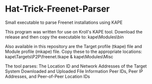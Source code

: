 # Hat-Trick-Freenet-Parser
Small executable to parse Freenet installations using KAPE

This program was written for use on Kroll's KAPE tool.
Download the release and then copy the executable to: kape\Modules\bin

Also available in this repository are the Target profile (tkape) file and Module profile (mkape) file.
Copy these to the appropriate locations: kape\Targets\P2P\freenet.tkape & kape\Modules\Misc

The tool parses:
    The Location ID and Network Addresses of the Target System
    Downloaded and Uploaded File Information
    Peer IDs, Peer IP Addresses, and Peer-of-Peer Location IDs
